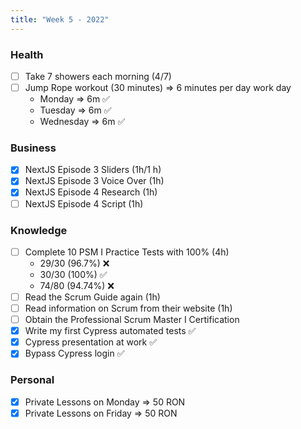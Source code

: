 ```yaml
---
title: "Week 5 - 2022"
---
```

### Health
- [ ] Take 7 showers each morning (4/7) 
- [ ] Jump Rope workout (30 minutes) => 6 minutes per day work day
	- Monday => 6m ✅
	- Tuesday => 6m ✅
	- Wednesday => 6m ✅

### Business
- [x] NextJS Episode 3 Sliders (1h/1 h)
- [x] NextJS Episode 3 Voice Over (1h)
- [x] NextJS Episode 4 Research (1h)
- [ ] NextJS Episode 4 Script (1h)

### Knowledge
- [ ] Complete 10 PSM I Practice Tests with 100% (4h)
	- 29/30 (96.7%) ❌
	- 30/30 (100%) ✅
	- 74/80 (94.74%) ❌
- [ ] Read the Scrum Guide again (1h)
- [ ] Read information on Scrum from their website (1h)
- [ ] Obtain the Professional Scrum Master I Certification
- [x] Write my first Cypress automated tests ✅
- [x] Cypress presentation at work ✅
- [x] Bypass Cypress login ✅

### Personal
- [x] Private Lessons on Monday => 50 RON
- [x] Private Lessons on Friday => 50 RON 
